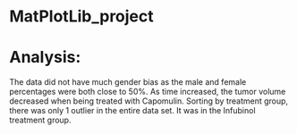 # MatPlotLib_project

# Analysis: 
The data did not have much gender bias as the male and female percentages were both close to 50%.
As time increased, the tumor volume decreased when being treated with Capomulin.
Sorting by treatment group, there was only 1 outlier in the entire data set. It was in the Infubinol treatment group.
